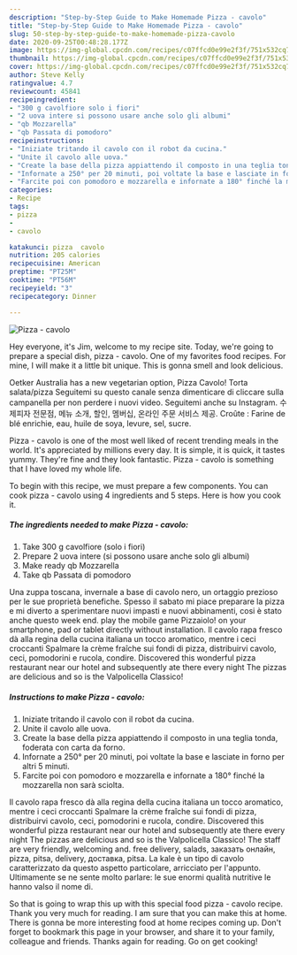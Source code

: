 ```yaml
---
description: "Step-by-Step Guide to Make Homemade Pizza - cavolo"
title: "Step-by-Step Guide to Make Homemade Pizza - cavolo"
slug: 50-step-by-step-guide-to-make-homemade-pizza-cavolo
date: 2020-09-25T00:48:28.177Z
image: https://img-global.cpcdn.com/recipes/c07ffcd0e99e2f3f/751x532cq70/pizza-cavolo-recipe-main-photo.jpg
thumbnail: https://img-global.cpcdn.com/recipes/c07ffcd0e99e2f3f/751x532cq70/pizza-cavolo-recipe-main-photo.jpg
cover: https://img-global.cpcdn.com/recipes/c07ffcd0e99e2f3f/751x532cq70/pizza-cavolo-recipe-main-photo.jpg
author: Steve Kelly
ratingvalue: 4.7
reviewcount: 45841
recipeingredient:
- "300 g cavolfiore solo i fiori"
- "2 uova intere si possono usare anche solo gli albumi"
- "qb Mozzarella"
- "qb Passata di pomodoro"
recipeinstructions:
- "Iniziate tritando il cavolo con il robot da cucina."
- "Unite il cavolo alle uova."
- "Create la base della pizza appiattendo il composto in una teglia tonda, foderata con carta da forno."
- "Infornate a 250° per 20 minuti, poi voltate la base e lasciate in forno per altri 5 minuti."
- "Farcite poi con pomodoro e mozzarella e infornate a 180° finché la mozzarella non sarà sciolta."
categories:
- Recipe
tags:
- pizza
- 
- cavolo

katakunci: pizza  cavolo 
nutrition: 205 calories
recipecuisine: American
preptime: "PT25M"
cooktime: "PT56M"
recipeyield: "3"
recipecategory: Dinner

---
```



![Pizza - cavolo](https://img-global.cpcdn.com/recipes/c07ffcd0e99e2f3f/751x532cq70/pizza-cavolo-recipe-main-photo.jpg)

Hey everyone, it's Jim, welcome to my recipe site. Today, we're going to prepare a special dish, pizza - cavolo. One of my favorites food recipes. For mine, I will make it a little bit unique. This is gonna smell and look delicious.

Oetker Australia has a new vegetarian option, Pizza Cavolo! Torta salata/pizza Seguitemi su questo canale senza dimenticare di cliccare sulla campanella per non perdere i nuovi video. Seguitemi anche su Instagram. 수제피자 전문점, 메뉴 소개, 할인, 멤버십, 온라인 주문 서비스 제공. Croûte : Farine de blé enrichie, eau, huile de soya, levure, sel, sucre.

Pizza - cavolo is one of the most well liked of recent trending meals in the world. It's appreciated by millions every day. It is simple, it is quick, it tastes yummy. They're fine and they look fantastic. Pizza - cavolo is something that I have loved my whole life.


To begin with this recipe, we must prepare a few components. You can cook pizza - cavolo using 4 ingredients and 5 steps. Here is how you cook it.

<!--inarticleads1-->

##### The ingredients needed to make Pizza - cavolo:

1. Take 300 g cavolfiore (solo i fiori)
1. Prepare 2 uova intere (si possono usare anche solo gli albumi)
1. Make ready qb Mozzarella
1. Take qb Passata di pomodoro


Una zuppa toscana, invernale a base di cavolo nero, un ortaggio prezioso per le sue proprietà benefiche. Spesso il sabato mi piace preparare la pizza e mi diverto a sperimentare nuovi impasti e nuovi abbinamenti, cosi è stato anche questo week end. play the mobile game Pizzaiolo! on your smartphone, pad or tablet directly without installation. Il cavolo rapa fresco dà alla regina della cucina italiana un tocco aromatico, mentre i ceci croccanti Spalmare la crème fraîche sui fondi di pizza, distribuirvi cavolo, ceci, pomodorini e rucola, condire. Discovered this wonderful pizza restaurant near our hotel and subsequently ate there every night The pizzas are delicious and so is the Valpolicella Classico! 

<!--inarticleads2-->

##### Instructions to make Pizza - cavolo:

1. Iniziate tritando il cavolo con il robot da cucina.
1. Unite il cavolo alle uova.
1. Create la base della pizza appiattendo il composto in una teglia tonda, foderata con carta da forno.
1. Infornate a 250° per 20 minuti, poi voltate la base e lasciate in forno per altri 5 minuti.
1. Farcite poi con pomodoro e mozzarella e infornate a 180° finché la mozzarella non sarà sciolta.


Il cavolo rapa fresco dà alla regina della cucina italiana un tocco aromatico, mentre i ceci croccanti Spalmare la crème fraîche sui fondi di pizza, distribuirvi cavolo, ceci, pomodorini e rucola, condire. Discovered this wonderful pizza restaurant near our hotel and subsequently ate there every night The pizzas are delicious and so is the Valpolicella Classico! The staff are very friendly, welcoming and. free delivery, salads, заказать онлайн, pizza, pitsa, delivery, доставка, pitsa. La kale è un tipo di cavolo caratterizzato da questo aspetto particolare, arricciato per l&#39;appunto. Ultimamente se ne sente molto parlare: le sue enormi qualità nutritive le hanno valso il nome di. 

So that is going to wrap this up with this special food pizza - cavolo recipe. Thank you very much for reading. I am sure that you can make this at home. There is gonna be more interesting food at home recipes coming up. Don't forget to bookmark this page in your browser, and share it to your family, colleague and friends. Thanks again for reading. Go on get cooking!
